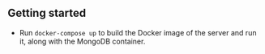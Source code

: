 ## Getting started

- Run `docker-compose up` to build the Docker image of the server and run it, along with the MongoDB container.
